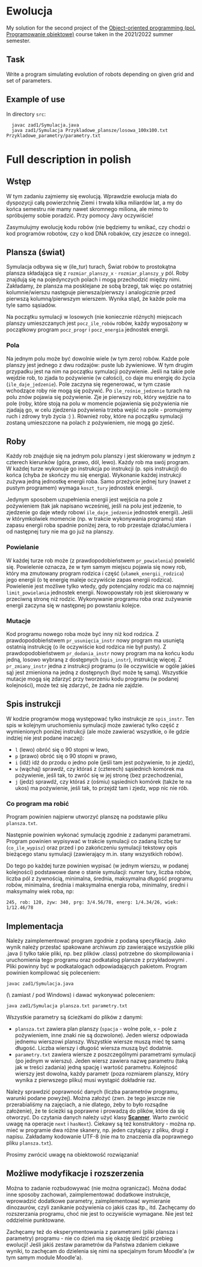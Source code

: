 # Ewolucja

My solution for the second project of the [Object-oriented programming (pol. Programowanie obiektowe)](https://usosweb.mimuw.edu.pl/kontroler.php?_action=katalog2/przedmioty/pokazPrzedmiot&prz_kod=1000-212cPO) course taken in the 2021/2022 summer semester.

## Task

Write a program simulating evolution of robots depending on given grid and set of parameters.

## Example of use

In directory `src`:

```
  javac zad1/Symulacja.java
  java zad1/Symulacja Przykladowe_plansze/losowa_100x100.txt Przykladowe_parametry/parametry.txt
```

# Full description in polish

## Wstęp

W tym zadaniu zajmiemy się ewolucją. Wprawdzie ewolucja miała do dyspozycji całą powierzchnię
Ziemi i trwała kilka miliardów lat, a my do końca semestru nie mamy nawet skromnego miliona, ale
mimo to spróbujemy sobie poradzić. Przy pomocy Javy oczywiście!

Zasymulujmy ewolucję kodu robów (nie będziemy tu wnikać, czy chodzi o kod programów robotów,
czy o kod DNA robaków, czy jeszcze co innego).

## Plansza (świat)

Symulacja odbywa się w (ile_tur) turach, Świat robów to prostokątna plansza składająca się z
`rozmiar_planszy_x` $\cdot$ `rozmiar_planszy_y` pól. Roby znajdują się na pojedynczych polach i mogą
przechodzić między nimi. Zakładamy, że plansza ma posklejane ze sobą brzegi, tak więc po ostatniej
kolumnie/wierszu następuje pierwsza/pierwszy i analogicznie przed pierwszą kolumną/pierwszym
wierszem. Wynika stąd, że każde pole ma tyle samo sąsiadów.

Na początku symulacji w losowych (nie koniecznie różnych) miejscach planszy umieszczanych jest
`pocz_ile_robów` robów, każdy wyposażony w początkowy program `pocz_progr` i `pocz_energia`
jednostek energii.

### Pola

Na jednym polu może być dowolnie wiele (w tym zero) robów. Każde pole planszy jest jednego z dwu
rodzajów: puste lub żywieniowe. W tym drugim przypadku jest na nim na początku symulacji
pożywienie. Jeśli na takie pole wejdzie rob, to zjada to pożywienie (w całości), co daje mu energię do
życia (`ile_daje_jedzenie`). Pole zaczyna się regenerować, w tym czasie wchodzące roby nie mogą się
pożywić. Po `ile_rośnie_jedzenie` turach na polu znów pojawia się pożywienie. Zje je pierwszy rob,
który wejdzie na to pole (roby, które stoją na polu w momencie pojawienia się pożywienia nie zjadają
go, w celu zjedzenia pożywienia trzeba wejść na pole - promujemy ruch i zdrowy tryb życia :) ).
Również roby, które na początku symulacji zostaną umieszczone na polach z pożywieniem, nie mogą
go zjeść.

## Roby

Każdy rob znajduje się na jednym polu planszy i jest skierowany w jednym z czterech kierunków
(góra, prawo, dól, lewo). Każdy rob ma swój program. W każdej turze wykonuje go instrukcja po
instrukcji (p. spis instrukcji) do końca (chyba że skończy mu się energia). Wykonanie każdej instrukcji
zużywa jedną jednostkę energii roba. Samo przeżycie jednej tury (nawet z pustym programem)
wymaga `koszt_tury` jednostek energii.

Jedynym sposobem uzupełnienia energii jest wejścia na pole z pożywieniem (tak jak napisano
wcześniej, jeśli na polu jest jedzenie, to zjedzenie go daje wtedy robowi `ile_daje_jedzenie` jednostek
energii). Jeśli w którymkolwiek momencie (np. w trakcie wykonywania programu) stan zapasu energii
roba spadnie poniżej zera, to rob przestaje działać/umiera i od następnej tury nie ma go już na
planszy.

### Powielanie

W każdej turze rob może (z prawdopodobieństwem `pr_powielenia`) powielić się. Powielenie oznacza,
że w tym samym miejscu pojawia się nowy rob, który ma zmutowany program rodzica i część
(`ułamek_energii_rodzica`) jego energii (o tę energię maleje oczywiście zapas energii rodzica).
Powielenie jest możliwe tylko wtedy, gdy potencjalny rodzic ma co najmniej `limit_powielania` jednostek
energii. Nowopowstały rob jest skierowany w przeciwną stronę niż rodzic. Wykonywanie programu
roba oraz zużywanie energii zaczyna się w następnej po powstaniu kolejce.

### Mutacje

Kod programu nowego roba może być inny niż kod rodzica. Z prawdopodobieństwem
`pr_usunięcia_instr` nowy program ma usuniętą ostatnią instrukcję (o ile oczywiście kod rodzica nie był
pusty). Z prawdopodobieństwem `pr_dodania_instr` nowy program ma na końcu kodu jedną, losowo
wybraną z dostępnych (`spis_instr`), instrukcję więcej. Z `pr_zmiany_instr` jedna z instrukcji programu (o
ile oczywiście w ogóle jakieś są) jest zmieniona na jedną z dostępnych (być może tę samą). Wszystkie
mutacje mogą się zdarzyć przy tworzeniu kodu programu (w podanej kolejności), może też się
zdarzyć, że żadna nie zajdzie.

## Spis instrukcji

W kodzie programów mogą występować tylko instrukcje ze `spis_instr`. Ten spis w kolejnym
uruchomieniu symulacji może zawierać tylko część z wymienionych poniżej instrukcji (ale może
zawierać wszystkie, o ile gdzie indziej nie jest podane inaczej):
- `l` (lewo) obróć się o 90 stopni w lewo,
- `p` (prawo) obróć się o 90 stopni w prawo,
- `i` (idź) idź do przodu o jedno pole (jeśli tam jest pożywienie, to je zjedz),
- `w` (wąchaj) sprawdź, czy któraś z (czterech) sąsiednich komórek ma pożywienie, jeśli tak, to
zwróć się w jej stronę (bez przechodzenia),
- `j` (jedz) sprawdź, czy któraś z (ośmiu) sąsiednich komórek (także te na ukos) ma pożywienie,
jeśli tak, to przejdź tam i zjedz, wpp nic nie rób.

### Co program ma robić

Program powinien najpierw utworzyć planszę na podstawie pliku `plansza.txt`.

Następnie powinien wykonać symulację zgodnie z zadanymi parametrami. Program powinien
wypisywać w trakcie symulacji co zadaną liczbę tur (`co_ile_wypisz`) oraz przed i po zakończeniu
symulacji tekstowy opis bieżącego stanu symulacji (zawierający m.in. stany wszystkich robów).

Do tego po każdej turze powinien wypisać (w jednym wierszu, w podanej kolejności) podstawowe
dane o stanie symulacji: numer tury, liczba robów, liczba pól z żywnością, minimalna, średnia,
maksymalna długość programu robów, minimalna, średnia i maksymalna energia roba, minimalny,
średni i maksymalny wiek roba, np:

```
245, rob: 120, żyw: 340, prg: 3/4.56/78, energ: 1/4.34/26, wiek: 1/12.46/78
```

## Implementacja

Należy zaimplementować program zgodnie z podaną specyfikacją. Jako wynik należy przesłać spakowane
archiwum zip zawierające wszystkie pliki .java (i tylko takie pliki, np. bez plików .class) potrzebne do
skompilowania i uruchomienia tego programu oraz podkatalog plansze z przykładowymi . Pliki powinny być
w podkatalogach odpowiadających pakietom. Program powinien kompilować się poleceniem:
```
javac zad1/Symulacja.java
```
(\ zamiast / pod Windows) i dawać wykonywać poleceniem:
```
java zad1/Symulacja plansza.txt parametry.txt
```

Wszystkie parametry są ścieżkami do plików z danymi:
- `plansza.txt` zawiera plan planszy (`spacja` - wolne pole, `x` - pole z pożywieniem, inne znaki nie są
dozwolone). Jeden wiersz odpowiada jednemu wierszowi planszy. Wszystkie wiersze muszą mieć
tę samą długość. Liczba wierszy i długość wiersza muszą być dodatnie.
- `parametry.txt` zawiera wiersze z poszczególnymi parametrami symulacji (po jednym w wierszu).
Jeden wiersz zawiera nazwę parametru (taką jak w treści zadania) jedną spację i wartość
parametru. Kolejność wierszy jest dowolna, każdy parametr (poza rozmiarem planszy, który wynika
z pierwszego pliku) musi wystąpić dokładnie raz.

Należy sprawdzić poprawność danych (liczba parametrów programu, warunki podane powyżej). Można
założyć (zwn. że tego jeszcze nie przerabialiśmy na zajęciach, a nie dlatego, żeby to było rozsądne
założenie), że te ścieżki są poprawne i prowadzą do plików, które da się otworzyć. Do czytania danych
należy użyć klasy [**Scanner**](https://docs.oracle.com/en/java/javase/16/docs/api/java.base/java/util/Scanner.html). Warto zwrócić uwagę na operacje `next` i `hasNext`). Ciekawy są też konstruktory - można np. mieć w programie dwa różne skanery, np. jeden czytający z pliku, drugi z napisu.
Zakładamy kodowanie UTF-8 (nie ma to znaczenia dla poprawnego pliku `plansza.txt`).

Prosimy zwrócić uwagę na obiektowość rozwiązania!

## Możliwe modyfikacje i rozszerzenia

Można to zadanie rozbudowywać (nie można ograniczać). Można dodać inne sposoby zachowań,
zaimplementować dodatkowe instrukcje, wprowadzić dodatkowe parametry, zaimplementować
wymieranie dinozaurów, czyli zanikanie pożywienia co jakiś czas itp., itd. Zachęcamy do rozszerzania
programu, choć nie jest to oczywiście wymagane. Nie jest też oddzielnie punktowane.

Zachęcamy też do eksperymentowania z parametrami (pliki plansza i parametry) programu - nie co
dzień ma się okazję śledzić przebieg ewolucji! Jeśli jakiś zestaw parametrów da Państwa zdaniem
ciekawe wyniki, to zachęcam do dzielenia się nimi na specjalnym forum Moodle'a (w tym samym
module Moodle'a).
